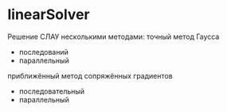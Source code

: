 linearSolver
============

Решение СЛАУ несколькими методами:
точный метод Гаусса
- последований
- параллельный

приближённый метод сопряжённых градиентов
- последовательный
- параллельный
